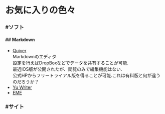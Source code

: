 # お気に入りの色々

### #ソフト
#### ## Markdown
- [Quiver](http://happenapps.com/#quiver)  
	Markdownのエディタ  
	設定を行えばDropBoxなどでデータを共有することが可能.  
	最近iOS版が公開されたが、閲覧のみで編集機能はない.  
	公式HPからフリートライアル版を得ることが可能.これは有料版と何が違うのだろうか？  
- [Yu Writer](https://ivarptr.github.io/yu-writer.site/)
- [EME](https://github.com/egoist/eme)

### #サイト



